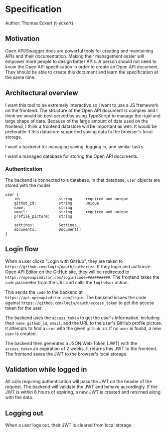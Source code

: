 # Specification

Author: Thomas Eckert (t-eckert)

## Motivation

Open API/Swagger docs are powerful tools for creating and maintaining APIs and their documentation. Making their management easier will empower more people to design better APIs. A person should not need to know the Open API specification in order to create an Open API document. They should be able to create this document and learn the specification at the same time.

## Architectural overview

I want this tool to be extremely interactive so I want to use a JS framework on the frontend. The structure of the Open API document is complex and I think we would be best served by using TypeScript to manage the rigid and large shape of data. Because of the large amount of data used on the frontend, I think a frontend datastore will be important as well. It would be preferable if this datastore supported saving data to the browser's local storage.

I want a backend for managing saving, logging in, and similar tasks.

I want a managed database for storing the Open API documents.

### Authentication

The backend is connected to a database. In that database, `user` objects are stored with the model

```
user {
    id:                 string      required and unique
    github_id:          string      unique
    name:               string
    email:              string      required and unique
    profile_picture:    string

    settings:           Settings
    documents:          Document[]
}
```

## Login flow

When a user clicks "Login with GitHub", they are taken to `https://github.com/login/oauth/authorize`. If they login and authorize Open API Editor on the GitHub site, they will be redirected to `https://openapieditor.com/login?code=##########`. The frontend takes the `code` parameter from the URL and calls the `loginUser` action.

This sends the `code` to the backend at `https://api.openapieditor.com/login`. The backend issues the code against `https://github.com/login/oauth/access_token` to get the access token for the user.

The backend uses the `access_token` to get the user's information, including their `name`, `github_id`, `email`, and the URL to the user's GitHub profile picture. It attempts to find a `user` with the given `github_id`. If no `user` is found, a new `user` is created.

The backend then generates a JSON Web Token (JWT) with the `access_token` an expiration of 2 weeks. It returns this JWT to the frontend. The frontend saves the JWT to the browser's local storage.

## Validation while logged in

All calls requiring authentication will pass the JWT on the header of the request. The backend will validate the JWT and behave accordingly. If the JWT is within 6 hours of expiring, a new JWT is created and returned along with the data.

## Logging out

When a user logs out, their JWT is cleared from local storage.
